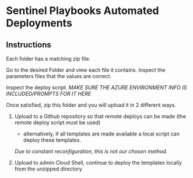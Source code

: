 # Sentinel Playbooks Automated Deployments

## Instructions

Each folder has a matching zip file.

Go to the desired Folder and view each file it contains. Inspect the parameters files that the values are correct.

Inspect the deploy script. *MAKE SURE THE AZURE ENVIRONMENT INFO IS INCLUDED/PROMPTS FOR IT HERE*

Once satisfied, zip this folder and you will upload it in 2 different ways.

1. Upload to a Github repository so that remote deploys can be made (the remote deploy script must be used)
    - alternatively, if all templates are made available a local script can deploy these templates.

    *Due to constant reconfiguration, this is not our chosen method.*


2. Upload to admin Cloud Shell, continue to deploy the templates locally from the unzipped directory